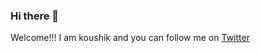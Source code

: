### Hi there 👋

Welcome!!!
I am koushik and you can follow me on [Twitter](https://www.twitter.com/koushikromel)
